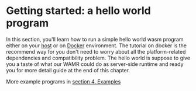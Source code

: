 # Getting started: a hello world program

In this section, you'll learn how to run a simple hello world wasm program either on your [host](./on-host.md) or on [Docker](./on-docker.md) environment. The tutorial on docker is the recommend way for you don't need to worry about all the platform-related dependencies and compatibility problem. The hello world is suppose to give you a taste of what our WAMR could do as server-side runtime and ready you for more detail guide at the end of this chapter.

More example programs in [section 4. Examples](../../features/demo_examples/README.md)
